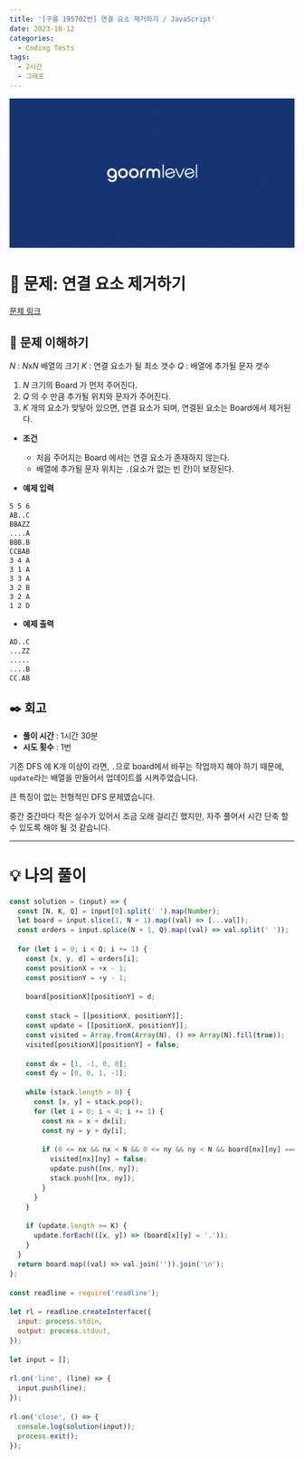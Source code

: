 ```yaml
---
title: '[구름 195702번] 연결 요소 제거하기 / JavaScript'
date: 2023-10-12
categories:
  - Coding Tests
tags:
  - 2시간
  - 그래프
---
```


![](images/Pasted%20image%2020231012050100.png)

# 📝 문제: 연결 요소 제거하기

[문제 링크](https://level.goorm.io/exam/195702/%EC%97%B0%EA%B2%B0-%EC%9A%94%EC%86%8C-%EC%A0%9C%EA%B1%B0%ED%95%98%EA%B8%B0/quiz/1)

## 🎯 문제 이해하기

$N$ : $N$x$N$ 배열의 크기 $K$ : 연결 요소가 될 최소 갯수 $Q$ : 배열에 추가될 문자 갯수

1. $N$ 크기의 Board 가 먼저 주어진다.
2. $Q$ 의 수 만큼 추가될 위치와 문자가 주어진다.
3. $K$ 개의 요소가 맞닿아 있으면, 연결 요소가 되며, 연결된 요소는 Board에서 제거된다.

- **조건**

  - 처음 주어지는 Board 에서는 연결 요소가 존재하지 않는다.
  - 배열에 추가될 문자 위치는 `.`(요소가 없는 빈 칸)이 보장된다.

- **예제 입력**

```
5 5 6
AB..C
BBAZZ
....A
BBB.B
CCBAB
3 4 A
3 1 A
3 3 A
3 2 B
3 2 A
1 2 D
```

- **예제 출력**

```
AD..C
...ZZ
.....
....B
CC.AB
```

## ✒️ 회고

- **풀이 시간** : 1시간 30분
- **시도 횟수** : 1번

기존 DFS 에 K개 이상이 라면, `.`으로 board에서 바꾸는 작업까지 해야 하기 때문에, `update`라는 배열을 만들어서 업데이트를 시켜주었습니다.

큰 특징이 없는 전형적인 DFS 문제였습니다.

중간 중간마다 작은 실수가 있어서 조금 오래 걸리긴 했지만, 자주 풀어서 시간 단축 할 수 있도록 해야 될 것 같습니다.

---

# 💡 나의 풀이

```js
const solution = (input) => {
  const [N, K, Q] = input[0].split(' ').map(Number);
  let board = input.slice(1, N + 1).map((val) => [...val]);
  const orders = input.splice(N + 1, Q).map((val) => val.split(' '));

  for (let i = 0; i < Q; i += 1) {
    const [x, y, d] = orders[i];
    const positionX = +x - 1;
    const positionY = +y - 1;

    board[positionX][positionY] = d;

    const stack = [[positionX, positionY]];
    const update = [[positionX, positionY]];
    const visited = Array.from(Array(N), () => Array(N).fill(true));
    visited[positionX][positionY] = false;

    const dx = [1, -1, 0, 0];
    const dy = [0, 0, 1, -1];

    while (stack.length > 0) {
      const [x, y] = stack.pop();
      for (let i = 0; i < 4; i += 1) {
        const nx = x + dx[i];
        const ny = y + dy[i];

        if (0 <= nx && nx < N && 0 <= ny && ny < N && board[nx][ny] === d && visited[nx][ny]) {
          visited[nx][ny] = false;
          update.push([nx, ny]);
          stack.push([nx, ny]);
        }
      }
    }

    if (update.length >= K) {
      update.forEach(([x, y]) => (board[x][y] = '.'));
    }
  }
  return board.map((val) => val.join('')).join('\n');
};

const readline = require('readline');

let rl = readline.createInterface({
  input: process.stdin,
  output: process.stdout,
});

let input = [];

rl.on('line', (line) => {
  input.push(line);
});

rl.on('close', () => {
  console.log(solution(input));
  process.exit();
});
```
